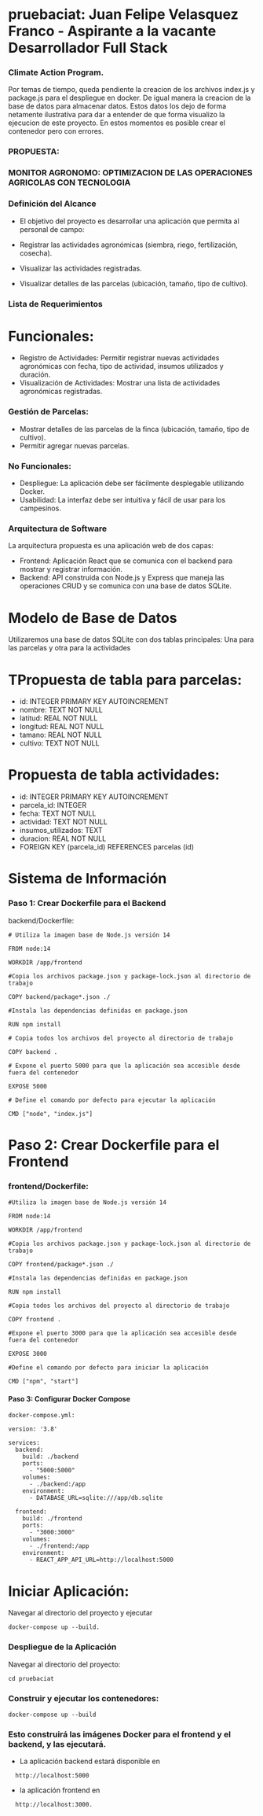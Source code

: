 # pruebaciat: Juan Felipe Velasquez Franco - Aspirante a la vacante Desarrollador Full Stack 
### Climate Action Program.

Por temas de tiempo, queda pendiente la creacion de los archivos index.js y package.js para el despliegue en docker. 
De igual manera la creacion de la base de datos para almacenar datos. 
Estos datos los dejo de forma netamente ilustrativa para dar a entender de que forma visualizo la ejecucion de este proyecto.
En estos momentos es posible crear el contenedor pero con errores.


### PROPUESTA:
 ### MONITOR AGRONOMO: OPTIMIZACION DE LAS OPERACIONES AGRICOLAS CON TECNOLOGIA  

### Definición del Alcance
- El objetivo del proyecto es desarrollar una aplicación que permita al personal de campo:

- Registrar las actividades agronómicas (siembra, riego, fertilización, cosecha).
- Visualizar las actividades registradas.
- Visualizar detalles de las parcelas (ubicación, tamaño, tipo de cultivo).

### Lista de Requerimientos
# Funcionales:
- Registro de Actividades:
  Permitir registrar nuevas actividades agronómicas con fecha, tipo de actividad, insumos utilizados y duración.
- Visualización de Actividades:
  Mostrar una lista de actividades agronómicas registradas.
### Gestión de Parcelas:
- Mostrar detalles de las parcelas de la finca (ubicación, tamaño, tipo de cultivo).
- Permitir agregar nuevas parcelas.

### No Funcionales:
- Despliegue:
La aplicación debe ser fácilmente desplegable utilizando Docker.
- Usabilidad:
La interfaz debe ser intuitiva y fácil de usar para los campesinos.

### Arquitectura de Software
La arquitectura propuesta es una aplicación web de dos capas:

- Frontend: Aplicación React que se comunica con el backend para mostrar y registrar información.
- Backend: API construida con Node.js y Express que maneja las operaciones CRUD y se comunica con una base de datos SQLite.

# Modelo de Base de Datos
Utilizaremos una base de datos SQLite con dos tablas principales:
Una para las parcelas y otra para la  actividades

# TPropuesta de tabla para parcelas:
- id: INTEGER PRIMARY KEY AUTOINCREMENT
- nombre: TEXT NOT NULL
- latitud: REAL NOT NULL
- longitud: REAL NOT NULL
- tamano: REAL NOT NULL
- cultivo: TEXT NOT NULL

# Propuesta de tabla actividades:
- id: INTEGER PRIMARY KEY AUTOINCREMENT
- parcela_id: INTEGER
- fecha: TEXT NOT NULL
- actividad: TEXT NOT NULL
- insumos_utilizados: TEXT
- duracion: REAL NOT NULL
- FOREIGN KEY (parcela_id) REFERENCES parcelas (id)

# Sistema de Información

### Paso 1: Crear Dockerfile para el Backend
backend/Dockerfile:
```
# Utiliza la imagen base de Node.js versión 14

FROM node:14

WORKDIR /app/frontend

#Copia los archivos package.json y package-lock.json al directorio de trabajo

COPY backend/package*.json ./

#Instala las dependencias definidas en package.json

RUN npm install

# Copia todos los archivos del proyecto al directorio de trabajo

COPY backend .

# Expone el puerto 5000 para que la aplicación sea accesible desde fuera del contenedor

EXPOSE 5000

# Define el comando por defecto para ejecutar la aplicación

CMD ["node", "index.js"]
```

# Paso 2: Crear Dockerfile para el Frontend
### frontend/Dockerfile:

```
#Utiliza la imagen base de Node.js versión 14
  
FROM node:14
  
WORKDIR /app/frontend

#Copia los archivos package.json y package-lock.json al directorio de trabajo

COPY frontend/package*.json ./

#Instala las dependencias definidas en package.json
  
RUN npm install

#Copia todos los archivos del proyecto al directorio de trabajo

COPY frontend .

#Expone el puerto 3000 para que la aplicación sea accesible desde fuera del contenedor

EXPOSE 3000

#Define el comando por defecto para iniciar la aplicación

CMD ["npm", "start"]
```

#### Paso 3: Configurar Docker Compose
```
docker-compose.yml:

version: '3.8'

services:
  backend:
    build: ./backend
    ports:
      - "5000:5000"
    volumes:
      - ./backend:/app
    environment:
      - DATABASE_URL=sqlite:///app/db.sqlite

  frontend:
    build: ./frontend
    ports:
      - "3000:3000"
    volumes:
      - ./frontend:/app
    environment:
      - REACT_APP_API_URL=http://localhost:5000

```

# Iniciar Aplicación:
Navegar al directorio del proyecto y ejecutar 
```
docker-compose up --build.
```

### Despliegue de la Aplicación
Navegar al directorio del proyecto:
```
cd pruebaciat
```
### Construir y ejecutar los contenedores:
```
docker-compose up --build
```
### Esto construirá las imágenes Docker para el frontend y el backend, y las ejecutará. 

- La aplicación backend estará disponible en
```
  http://localhost:5000
```
- la aplicación frontend en
```
  http://localhost:3000.
```
